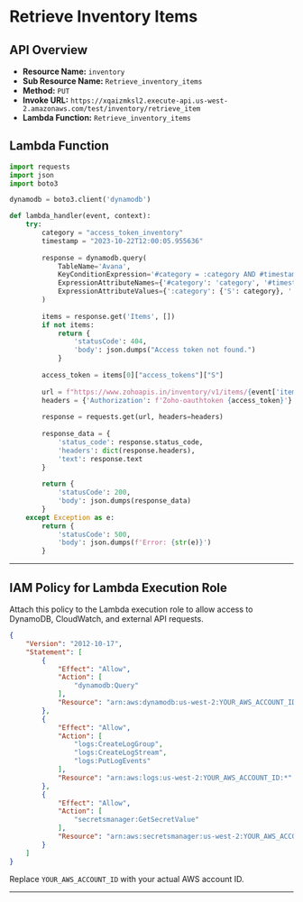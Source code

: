 # Retrieve Inventory Items

## API Overview

- **Resource Name:** `inventory`
- **Sub Resource Name:** `Retrieve_inventory_items`
- **Method:** `PUT`
- **Invoke URL:** `https://xqaizmksl2.execute-api.us-west-2.amazonaws.com/test/inventory/retrieve_item`
- **Lambda Function:** `Retrieve_inventory_items`



## **Lambda Function**

```python
import requests
import json
import boto3

dynamodb = boto3.client('dynamodb')

def lambda_handler(event, context):
    try:
        category = "access_token_inventory"
        timestamp = "2023-10-22T12:00:05.955636"
        
        response = dynamodb.query(
            TableName='Avana',
            KeyConditionExpression='#category = :category AND #timestamp = :timestamp',
            ExpressionAttributeNames={'#category': 'category', '#timestamp': 'timestamp'},
            ExpressionAttributeValues={':category': {'S': category}, ':timestamp': {'S': timestamp}}
        )
        
        items = response.get('Items', [])
        if not items:
            return {
                'statusCode': 404,
                'body': json.dumps("Access token not found.")
            }
        
        access_token = items[0]["access_tokens"]["S"]
        
        url = f"https://www.zohoapis.in/inventory/v1/items/{event['item_id']}?organization_id=60026284908"
        headers = {'Authorization': f'Zoho-oauthtoken {access_token}'}
        
        response = requests.get(url, headers=headers)
        
        response_data = {
            'status_code': response.status_code,
            'headers': dict(response.headers),
            'text': response.text
        }
        
        return {
            'statusCode': 200,
            'body': json.dumps(response_data)
        }
    except Exception as e:
        return {
            'statusCode': 500,
            'body': json.dumps(f'Error: {str(e)}')
        }
```
---

## **IAM Policy for Lambda Execution Role**

Attach this policy to the Lambda execution role to allow access to DynamoDB, CloudWatch, and external API requests.

```json
{
    "Version": "2012-10-17",
    "Statement": [
        {
            "Effect": "Allow",
            "Action": [
                "dynamodb:Query"
            ],
            "Resource": "arn:aws:dynamodb:us-west-2:YOUR_AWS_ACCOUNT_ID:table/Avana"
        },
        {
            "Effect": "Allow",
            "Action": [
                "logs:CreateLogGroup",
                "logs:CreateLogStream",
                "logs:PutLogEvents"
            ],
            "Resource": "arn:aws:logs:us-west-2:YOUR_AWS_ACCOUNT_ID:*"
        },
        {
            "Effect": "Allow",
            "Action": [
                "secretsmanager:GetSecretValue"
            ],
            "Resource": "arn:aws:secretsmanager:us-west-2:YOUR_AWS_ACCOUNT_ID:secret/*"
        }
    ]
}
```

Replace `YOUR_AWS_ACCOUNT_ID` with your actual AWS account ID.

---
